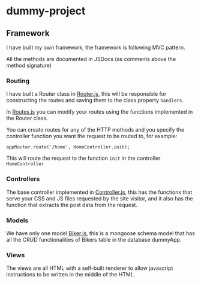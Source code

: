 # dummy-project

## Framework
I have built my own framework, the framework is following MVC pattern.

All the methods are documented in JSDocs (as comments above the method signature)


### Routing
I have built a Router class in [Router.js](/routes/Router.js), this will be responsible for constructing the routes and saving them to the class property `handlers`.

In [Routes.js](/routes/Routes.js) you can modify your routes using the functions implemented in the Router class.

You can create routes for any of the HTTP methods and you specify the controller function you want the request to be routed to, for example:

`appRouter.route('/home', HomeController.init);`

This will route the request to the function `init` in the controller `HomeController`


### Controllers
The base controller implemented in [Controller.js](/controllers/Controller.js), this has the functions that serve your CSS and JS files requested by the site visitor, and it also has the function that extracts the post data from the request.


### Models
We have only one model [Biker.js](/models/Biker.js), this is a mongoose schema model that has all the CRUD functionalities of Bikers table in the database dummyApp.

### Views
The views are all HTML with a self-built renderer to allow javascript instructions to be written in the middle of the HTML.
